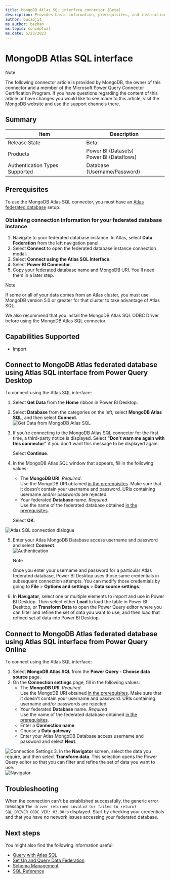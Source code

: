```yaml
---
title: MongoDB Atlas SQL interface connector (Beta)  
description: Provides basic information, prerequisites, and instructions for using the MongoDB Atlas SQL interface connector.  
author: bucaojit  
ms.author: bezhan
ms.topic: conceptual  
ms.date: 5/23/2023  
---
```


# MongoDB Atlas SQL interface

> [!Note]
> The following connector article is provided by MongoDB, the owner of this connector and a member of the Microsoft Power Query Connector Certification Program. If you have questions regarding the content of this article or have changes you would like to see made to this article, visit the MongoDB website and use the support channels there.

## Summary

| Item                               | Description                                  |
|------------------------------------|----------------------------------------------|
| Release State                      | Beta                                         |
| Products                           | Power BI (Datasets)<br/>Power BI (Dataflows) |
| Authentication Types Supported     | Database (Username/Password)                 |

## Prerequisites
To use the MongoDB Atlas SQL connector, you must have an [Atlas federated database](https://www.mongodb.com/docs/atlas/data-federation/) setup.

### Obtaining connection information for your federated database instance

1. Navigate to your federated database instance. In Atlas, select **Data Federation** from the left navigation panel.
2. Select **Connect** to open the federated database instance connection modal.
3. Select **Connect using the Atlas SQL Interface**.
4. Select **Power BI Connector**.
5. Copy your federated database name and MongoDB URI. You'll need them in a later step.

> [!NOTE]
> If some or all of your data comes from an Atlas cluster, you must use MongoDB version 5.0 or greater for that cluster to take advantage of Atlas SQL.

We also recommend that you install the MongoDB Atlas SQL ODBC Driver before using the MongoDB Atlas SQL connector.

## Capabilities Supported

* Import

## Connect to MongoDB Atlas federated database using Atlas SQL interface from Power Query Desktop

To connect using the Atlas SQL interface:

1. Select **Get Data** from the **Home** ribbon in Power BI Desktop.

2. Select **Database** from the categories on the left, select **MongoDB Atlas SQL**, and then select **Connect**.  
![Get Data from MongoDB Atlas SQL](./media/mongodb/mongodb_get_data.png)

3. If you're connecting to the MongoDB Atlas SQL connector for the first time, a third-party notice is displayed. 
   Select **"Don't warn me again with this connector"** if you don't want this message to be displayed again.

   Select **Continue**. 

4. In the MongoDB Atlas SQL window that appears, fill in the following values:

   - The **MongoDB URI**. _Required_.   
     Use the MongoDB URI obtained [in the prerequisites](#obtaining-connection-information-for-your-federated-database-instance).  Make sure that it doesn't contain your username and password. URIs containing username and/or passwords are rejected.
   -  Your federated **Database** name. _Required_  
     Use the name of the federated database obtained [in the prerequisites](#obtaining-connection-information-for-your-federated-database-instance).
   
   Select **OK**.  

![Atlas SQL connection dialogue](./media/mongodb/mongodb_connection_dialogue.png)
   
5. Enter your Atlas MongoDB Database access username and password and select **Connect**.  
![Authentication](./media/mongodb/mongodb_authentication.png)  

   > [!NOTE]
   > Once you enter your username and password for a particular Atlas federated database, Power BI Desktop uses those same credentials in subsequent connection attempts. You can modify those credentials by going to **File** > **Options and settings** > **Data source settings**.  

6. In **Navigator**, select one or multiple elements to import and use in Power BI Desktop. 
   Then select either **Load** to load the table in Power BI Desktop, or **Transform Data** to open the Power Query 
   editor where you can filter and refine the set of data you want to use, and then load that refined set of data into 
   Power BI Desktop.

## Connect to MongoDB Atlas federated database using Atlas SQL interface from Power Query Online

To connect using the Atlas SQL interface:

1. Select **MongoDB Atlas SQL** from the **Power Query - Choose data source** page.
2. On the **Connection settings** page, fill in the following values:
   - The **MongoDB URI**. _Required_.   
     Use the MongoDB URI obtained [in the prerequisites](#obtaining-connection-information-for-your-federated-database-instance).  Make sure that it doesn't contain your username and password. URIs containing username and/or passwords are rejected.
   - Your federated **Database** name. _Required_  
     Use the name of the federated database obtained [in the prerequisites](#obtaining-connection-information-for-your-federated-database-instance).
   - Enter a **Connection name**
   - Choose a **Data gateway**
   - Enter your Atlas MongoDB Database access username and password and select **Next**.

![Connection Settings](./media/mongodb/mongodb_connect_to_data_source.png)
3. In the **Navigator** screen, select the data you require, and then select **Transform data**. This selection opens the Power Query editor so that you can filter and refine the set of data you want to use.  
![Navigator](./media/mongodb/mongodb_choose_data.png)

## Troubleshooting

When the connection can't be established successfully, the generic error message 
`The driver returned invalid (or failed to return) SQL_DRIVER_ODBC_VER: 03.80` is displayed.
Start by checking your credentials and that you have no network issues accessing your federated database.

## Next steps

You might also find the following information useful:
* [Query with Atlas SQL](https://www.mongodb.com/docs/atlas/data-federation/query/query-with-sql/)
* [Set Up and Query Data Federation](https://www.mongodb.com/docs/atlas/data-federation/)
* [Schema Management](https://www.mongodb.com/docs/atlas/data-federation/query/sql/schema-management/)
* [SQL Reference](https://www.mongodb.com/docs/atlas/data-federation/query/sql/reference/)
